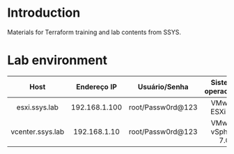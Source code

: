 # Introduction
Materials for Terraform training and lab contents from SSYS.

# Lab environment
| Host | Endereço IP | Usuário/Senha | Sistema operacional |
| :---: | :---: | :---: | :---: |
| esxi.ssys.lab | 192.168.1.100 | root/Passw0rd@123 | VMware ESXi 7.0 |
| vcenter.ssys.lab | 192.168.1.10 | root/Passw0rd@123 | VMware vSphere 7.0 |
